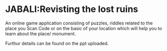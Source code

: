 # JABALI:Revisting the lost ruins
An online game application consisting of puzzles, riddles related to the place you Scan Code or on the basic of your location which will help you to learn about the place/ monument. 

Furthur details can be found on the ppt uploaded.
